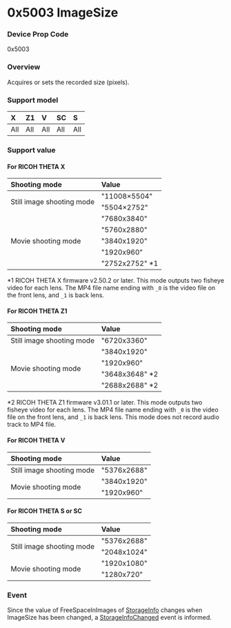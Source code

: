 # 0x5003 ImageSize

### Device Prop Code

0x5003

### Overview

Acquires or sets the recorded size (pixels).

### Support model

| X | Z1 | V | SC | S |
|:--|:--|:--|:--|:--|
| All | All | All | All | All |

### Support value

#### For RICOH THETA X

<table border="0">
  <thead>
    <tr>
      <th style="text-align: left">Shooting mode</th>
      <th style="text-align: left">Value</th>
    </tr>
  </thead>
  <tbody>
    <tr>
      <td rowspan="2">Still image shooting mode</td>
      <td>"11008×5504"</td>
    </tr>
    <tr>
      <td>"5504×2752"</td>
    </tr>
    <tr>
      <td rowspan="5">Movie shooting mode</td>
      <td>"7680x3840"</td>
    </tr>
    <tr>
      <td>"5760x2880"</td>
    </tr>
    <tr>
      <td>"3840x1920"</td>
    </tr>
    <tr>
      <td>"1920x960"</td>
    </tr>
    <tr>
      <td>"2752x2752" *1</td>
    </tr>
  </tbody>
</table>

\*1 RICOH THETA X firmware v2.50.2 or later. This mode outputs two fisheye video for each lens. The MP4 file name ending with `_0` is the video file on the front lens, and `_1` is back lens.  

#### For RICOH THETA Z1

<table border="0">
  <thead>
    <tr>
      <th style="text-align: left">Shooting mode</th>
      <th style="text-align: left">Value</th>
    </tr>
  </thead>
  <tbody>
    <tr>
      <td rowspan="1">Still image shooting mode</td>
      <td>"6720x3360"</td>
    </tr>
    <tr>
      <td rowspan="4">Movie shooting mode</td>
      <td>"3840x1920"</td>
    </tr>
    <tr>
      <td>"1920x960"</td>
    </tr>
    <tr>
      <td>"3648x3648" *2</td>
    </tr>
    <tr>
      <td>"2688x2688" *2</td>
    </tr>
  </tbody>
</table>

\*2 RICOH THETA Z1 firmware v3.01.1 or later. This mode outputs two fisheye video for each lens. The MP4 file name ending with `_0` is the video file on the front lens, and `_1` is back lens. This mode does not record audio track to MP4 file.  

#### For RICOH THETA V

<table border="0">
  <thead>
    <tr>
      <th style="text-align: left">Shooting mode</th>
      <th style="text-align: left">Value</th>
    </tr>
  </thead>
  <tbody>
    <tr>
      <td rowspan="1">Still image shooting mode</td>
      <td>"5376x2688"</td>
    </tr>
    <tr>
      <td rowspan="2">Movie shooting mode</td>
      <td>"3840x1920"</td>
    </tr>
    <tr>
      <td>"1920x960"</td>
    </tr>
  </tbody>
</table>

#### For RICOH THETA S or SC

<table border="0">
  <thead>
    <tr>
      <th style="text-align: left">Shooting mode</th>
      <th style="text-align: left">Value</th>
    </tr>
  </thead>
  <tbody>
    <tr>
      <td rowspan="2">Still image shooting mode</td>
      <td>"5376x2688"</td>
    </tr>
    <tr>
      <td>"2048x1024"</td>
    </tr>
    <tr>
      <td rowspan="2">Movie shooting mode</td>
      <td>"1920x1080"</td>
    </tr>
    <tr>
      <td>"1280x720"</td>
    </tr>
  </tbody>
</table>

### Event

Since the value of FreeSpaceInImages of [StorageInfo](../operation/get_storage_info.md) changes when ImageSize has been changed, a [StorageInfoChanged](../event/storage_info_changed.md) event is informed.
